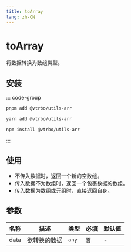 ```yaml
---
title: toArray
lang: zh-CN
---
```


# toArray

将数据转换为数组类型。

## 安装

::: code-group

```bash [pnpm]
pnpm add @vtrbo/utils-arr
```

```bash [yarn]
yarn add @vtrbo/utils-arr
```

```bash [npm]
npm install @vtrbo/utils-arr
```

:::

## 使用

- 不传入数据时，返回一个新的空数组。
- 传入数据不为数组时，返回一个包裹数据的数组。
- 传入数据为数组或元组时，直接返回自身。

<demo example="arr/toArray/basic.ts"></demo>

## 参数

| 名称   | 描述     | 类型    | 必填  | 默认值 |
|------|--------|-------|-----|-----|
| data | 欲转换的数据 | `any` | `否` | -   |
